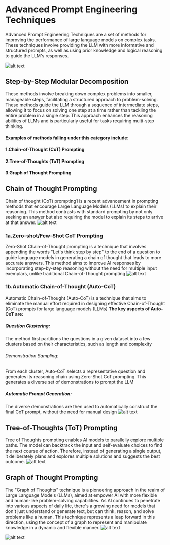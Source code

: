 # **Advanced Prompt Engineering Techniques**

Advanced Prompt Engineering Techniques are a set of methods for improving the performance of large language models on complex tasks. These techniques involve providing the LLM with more informative and structured prompts, as well as using prior knowledge and logical reasoning to guide the LLM's responses.

![alt text](assests/prompting_11.png)

## **Step-by-Step Modular Decomposition**

These methods involve breaking down complex problems into smaller, manageable steps, facilitating a structured approach to problem-solving. These methods guide the LLM through a sequence of intermediate steps, allowing it to focus on solving one step at a time rather than tackling the entire problem in a single step. This approach enhances the reasoning abilities of LLMs and is particularly useful for tasks requiring multi-step thinking.

#### Examples of methods falling under this category include:
#### 1.Chain-of-Thought (CoT) Prompting
#### 2.Tree-of-Thoughts (ToT) Prompting
#### 3.Graph of Thought Prompting

## **Chain of Thought Prompting**
Chain of thought (CoT) prompting1 is a recent advancement in prompting methods that encourage Large Language Models (LLMs) to explain their reasoning. This method contrasts with standard prompting by not only seeking an answer but also requiring the model to explain its steps to arrive at that answer.
![alt text](assests/cot.webp)

### 1a.Zero-shot/Few-Shot CoT Prompting
Zero-Shot Chain-of-Thought prompting is a technique that involves appending the words "Let's think step by step" to the end of a question to guide language models in generating a chain of thought that leads to more accurate answers. This method aims to improve AI responses by incorporating step-by-step reasoning without the need for multiple input exemplars, unlike traditional Chain-of-Thought prompting
![alt text](assests/cot.webp)

### 1b.Automatic Chain-of-Thought (Auto-CoT)
Automatic Chain-of-Thought (Auto-CoT) is a technique that aims to eliminate the manual effort required in designing effective Chain-of-Thought (CoT) prompts for large language models (LLMs)
**The key aspects of Auto-CoT are:**
##### Question Clustering: 
The method first partitions the questions in a given dataset into a few clusters based on their characteristics, such as length and complexity
###### Demonstration Sampling: 
From each cluster, Auto-CoT selects a representative question and generates its reasoning chain using Zero-Shot CoT prompting. This generates a diverse set of demonstrations to prompt the LLM
##### Automatic Prompt Generation: 
The diverse demonstrations are then used to automatically construct the final CoT prompt, without the need for manual design
![alt text](assests/auto%20cot.png)

## **Tree-of-Thoughts (ToT) Prompting**
Tree of Thoughts prompting enables AI models to parallelly explore multiple paths. The model can backtrack the input and self-evaluate choices to find the next course of action. Therefore, instead of generating a single output, it deliberately plans and explores multiple solutions and suggests the best outcome.
![alt text](assests/tot.png)

## **Graph of Thought Prompting**
The "Graph of Thoughts" technique is a pioneering approach in the realm of Large Language Models (LLMs), aimed at empower AI with more flexible and human-like problem-solving capabilities. As AI continues to  penetrate into various aspects of daily life, there's a growing need for models that don't just understand or generate text, but can think, reason, and solve problems like a human. This technique represents a leap forward in this direction, using the concept of a graph to represent and manipulate knowledge in a dynamic and flexible manner.
![alt text](assests/got.webp)

![alt text](assests/all.png)


